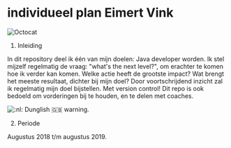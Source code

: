 # individueel plan Eimert Vink
![Octocat](https://eimerttech.files.wordpress.com/2018/08/ti_launchpad.png)
1. Inleiding

In dit repository deel ik één van mijn doelen: Java developer worden. Ik stel mijzelf regelmatig de vraag: "what's the next level?", om erachter te komen hoe ik verder kan komen.
Welke actie heeft de grootste impact? Wat brengt het meeste resultaat, dichter bij mijn doel? Door voortschrijdend inzicht zal ik regelmatig mijn doel bijstellen. Met version control!
Dit repo is ook bedoeld om vorderingen bij te houden, en te delen met coaches.

![:nl:](https://cdn.countryflags.com/download/netherlands/flag-png-square-icon-16.png) Dunglish :gb: warning.

2. Periode

Augustus 2018 t/m augustus 2019.
